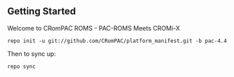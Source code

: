 Getting Started
---------------

Welcome to CRomPAC ROMS - PAC-ROMS Meets CROMi-X

    repo init -u git://github.com/CRomPAC/platform_manifest.git -b pac-4.4

Then to sync up:

    repo sync
